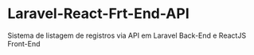 # Laravel-React-Frt-End-API
Sistema de listagem de registros via API em Laravel Back-End e ReactJS Front-End

